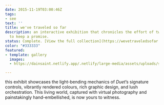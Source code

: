```yaml
---
date: 2015-11-19T03:00:46Z
tags:
- see
text: ''
title: we've traveled so far
description: an interactive exhibition that chronicles the effort of two men working
  to keep a promise.
status: Complete. [View the full collection](https://wevetraveledsofar.com)
color: "#333333"
featured:
- template: gallery
  images:
  - https://dainsaint.netlify.app/.netlify/large-media/assets/uploads/synaesthetic_symphony.jpg

---
```

this exhibit showcases the light-bending mechanics of _Duet_’s signature controls, vibrantly rendered colours, rich graphic design, and lush orchestration. This living world, captured with virtual photography and painstakingly hand-embellished, is now yours to witness.